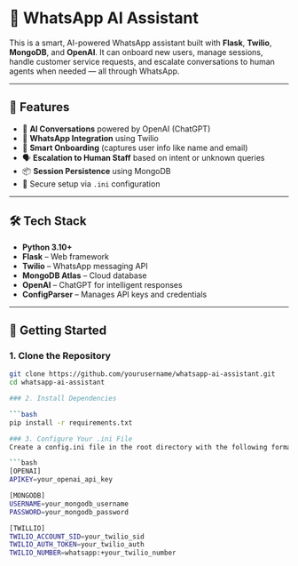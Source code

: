 # 🤖 WhatsApp AI Assistant

This is a smart, AI-powered WhatsApp assistant built with **Flask**, **Twilio**, **MongoDB**, and **OpenAI**. It can onboard new users, manage sessions, handle customer service requests, and escalate conversations to human agents when needed — all through WhatsApp.

---

## 🧠 Features

- 💬 **AI Conversations** powered by OpenAI (ChatGPT)
- 📱 **WhatsApp Integration** using Twilio
- 🧾 **Smart Onboarding** (captures user info like name and email)
- 🗣️ **Escalation to Human Staff** based on intent or unknown queries
- 📦 **Session Persistence** using MongoDB
- 🔐 Secure setup via `.ini` configuration

---

## 🛠️ Tech Stack

- **Python 3.10+**
- **Flask** – Web framework
- **Twilio** – WhatsApp messaging API
- **MongoDB Atlas** – Cloud database
- **OpenAI** – ChatGPT for intelligent responses
- **ConfigParser** – Manages API keys and credentials

---

## 🚀 Getting Started

### 1. Clone the Repository

```bash
git clone https://github.com/yourusername/whatsapp-ai-assistant.git
cd whatsapp-ai-assistant

### 2. Install Dependencies

```bash
pip install -r requirements.txt

### 3. Configure Your .ini File
Create a config.ini file in the root directory with the following format:

```bash
[OPENAI]
APIKEY=your_openai_api_key

[MONGODB]
USERNAME=your_mongodb_username
PASSWORD=your_mongodb_password

[TWILLIO]
TWILIO_ACCOUNT_SID=your_twilio_sid
TWILIO_AUTH_TOKEN=your_twilio_auth
TWILIO_NUMBER=whatsapp:+your_twilio_number

